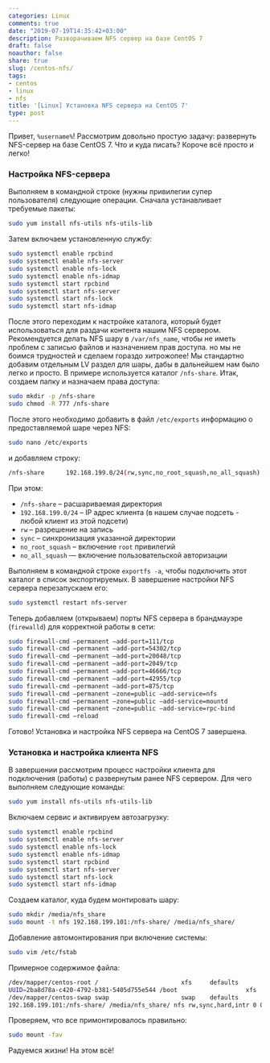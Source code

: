 ```yaml
---
categories: Linux
comments: true
date: "2019-07-19T14:35:42+03:00"
description: Разворачиваем NFS сервер на базе CentOS 7
draft: false
noauthor: false
share: true
slug: /centos-nfs/
tags:
- centos
- linux
- nfs
title: '[Linux] Установка NFS сервера на CentOS 7'
type: post
---
```

Привет, `%username%`! Рассмотрим довольно простую задачу: развернуть NFS-сервер на базе CentOS 7. Что и куда писать? Короче всё просто и легко!

### **Настройка NFS-сервера**
Выполняем в командной строке (нужны привилегии супер пользователя) следующие операции. Сначала устанавливает требуемые пакеты:
```bash
sudo yum install nfs-utils nfs-utils-lib
```
Затем включаем установленную службу:
```bash
sudo systemctl enable rpcbind
sudo systemctl enable nfs-server
sudo systemctl enable nfs-lock
sudo systemctl enable nfs-idmap
sudo systemctl start rpcbind
sudo systemctl start nfs-server
sudo systemctl start nfs-lock
sudo systemctl start nfs-idmap
```
После этого переходим к настройке каталога, который будет использоваться для раздачи контента нашим NFS сервером. Рекомендуется делать NFS шару в `/var/nfs_name`, чтобы не иметь проблем с записью файлов и назначением прав доступа. но мы не боимся трудностей и сделаем гораздо хитрожопее! Мы стандартно добавим отдельным LV раздел для шары, дабы в дальнейшем нам было легко и просто. В примере используется каталог `/nfs-share`. Итак, создаем папку и назначаем права доступа:
```bash
sudo mkdir -p /nfs-share
sudo chmod -R 777 /nfs-share
```
После этого необходимо добавить в файл `/etc/exports` информацию о предоставляемой шаре через NFS:
```bash
sudo nano /etc/exports
```
и добавляем строку:
```bash
/nfs-share      192.168.199.0/24(rw,sync,no_root_squash,no_all_squash)
```
При этом:

- `/nfs-share` – расшариваемая директория
- `192.168.199.0/24` – IP адрес клиента (в нашем случае подсеть - любой клиент из этой подсети)
- `rw` – разрешение на запись
- `sync` – синхронизация указанной директории
- `no_root_squash` – включение `root` привилегий
- `no_all_squash` — включение пользовательской авторизации

Выполняем в командной строке `exportfs -a`, чтобы подключить этот каталог в список экспортируемых. В завершение настройки NFS сервера перезапускаем его:
```bash
sudo systemctl restart nfs-server
```
Теперь добавляем (открываем) порты NFS сервера в брандмауэре (`firewalld`) для корректной работы в сети:
```bash
sudo firewall-cmd —permanent —add-port=111/tcp
sudo firewall-cmd —permanent —add-port=54302/tcp
sudo firewall-cmd —permanent —add-port=20048/tcp
sudo firewall-cmd —permanent —add-port=2049/tcp
sudo firewall-cmd —permanent —add-port=46666/tcp
sudo firewall-cmd —permanent —add-port=42955/tcp
sudo firewall-cmd —permanent —add-port=875/tcp
sudo firewall-cmd —permanent —zone=public —add-service=nfs
sudo firewall-cmd —permanent —zone=public —add-service=mountd
sudo firewall-cmd —permanent —zone=public —add-service=rpc-bind
sudo firewall-cmd —reload
```
Готово! Установка и настройка NFS сервера на CentOS 7 завершена.

### **Установка и настройка клиента NFS**

В завершении  рассмотрим процесс настройки клиента для подключения (работы) с развернутым ранее NFS сервером. Для чего выполняем следующие команды:
```bash
sudo yum install nfs-utils nfs-utils-lib
```
Включаем сервис и активируем автозагрузку:
```bash
sudo systemctl enable rpcbind
sudo systemctl enable nfs-server
sudo systemctl enable nfs-lock
sudo systemctl enable nfs-idmap
sudo systemctl start rpcbind
sudo systemctl start nfs-server
sudo systemctl start nfs-lock
sudo systemctl start nfs-idmap
```
Создаем каталог, куда будем монтировать шару:
```bash
sudo mkdir /media/nfs_share
sudo mount -t nfs 192.168.199.101:/nfs-share/ /media/nfs_share/
```
Добавление автомонтирования при включение системы:
```bash
sudo vim /etc/fstab
```
Примерное содержимое файла:
```bash
/dev/mapper/centos-root /                       xfs     defaults        1 1
UUID=2ba8d78a-c420-4792-b381-5405d755e544 /boot                   xfs     defaults        1 2
/dev/mapper/centos-swap swap                    swap    defaults        0 0
192.168.199.101:/nfs-share/ /media/nfs_share/ nfs rw,sync,hard,intr 0 0
```
Проверяем, что все примонтировалось правильно:
```bash
sudo mount -fav
```
Радуемся жизни! На этом всё!
